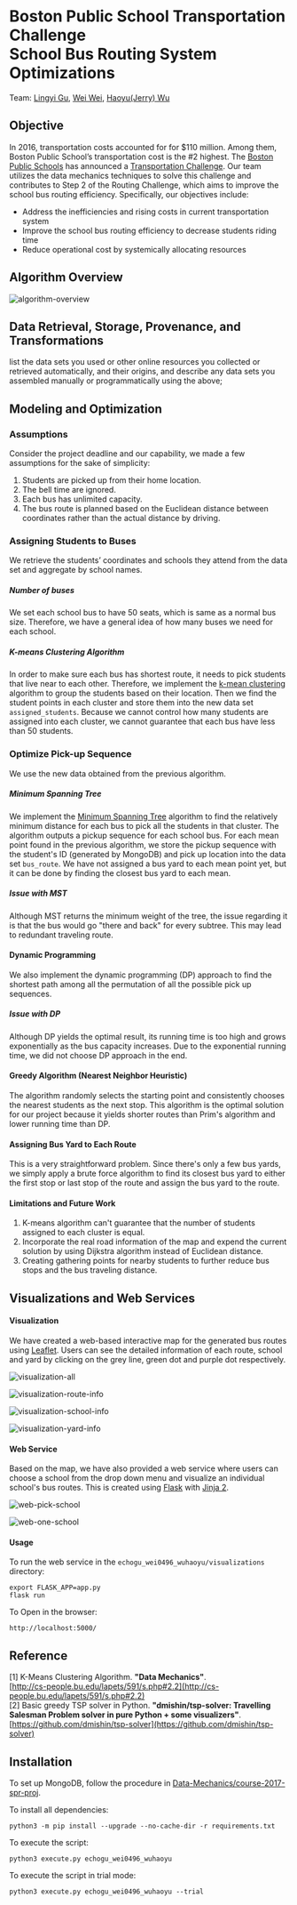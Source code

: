 # Boston Public School Transportation Challenge<br>School Bus Routing System Optimizations
Team: [Lingyi Gu](https://github.com/lingyigu), [Wei Wei](https://github.com/wei0496), [Haoyu(Jerry) Wu](https://github.com/wuhaoyujerry)

## Objective
In 2016, transportation costs accounted for for $110 million. Among them, Boston Public School’s transportation cost is the #2 highest. The [Boston Public Schools](http://www.bostonpublicschools.org/) has announced a [Transportation Challenge](http://bostonpublicschools.org/transportationchallenge). Our team utilizes the data mechanics techniques to solve this challenge and contributes to Step 2 of the Routing Challenge, which aims to improve the school bus routing efficiency. Specifically, our objectives include:
* Address the inefficiencies and rising costs in current transportation system
* Improve the school bus routing efficiency to decrease students riding time
* Reduce operational cost by systemically allocating resources

## Algorithm Overview
![algorithm-overview](https://github.com/lingyigu/course-2017-spr-proj/blob/master/echogu_wei0496_wuhaoyu/visualizations/img/algorithm-overview.png)

## Data Retrieval, Storage, Provenance, and Transformations
list the data sets you used or other online resources you collected or retrieved automatically, and their origins, and
describe any data sets you assembled manually or programmatically using the above;

## Modeling and Optimization
### Assumptions
Consider the project deadline and our capability, we made a few assumptions for the sake of simplicity:
1. Students are picked up from their home location.
2. The bell time are ignored.
3. Each bus has unlimited capacity.
4. The bus route is planned  based on the Euclidean distance between coordinates rather than the actual distance by driving.

### Assigning Students to Buses
We retrieve the students’ coordinates and schools they attend from the data set and aggregate by school names.
##### Number of buses
We set each school bus to have 50 seats, which is same as a normal bus size.  Therefore, we have a general idea of how many buses we need for each school.
##### K-means Clustering Algorithm
In order to make sure each bus has shortest route, it needs to pick students that live near to each other. Therefore, we implement the [k-mean clustering](https://en.wikipedia.org/wiki/K-means_clustering)  algorithm to group the students based on their location. Then we find the student points in each cluster and store them into the new data set ```assigned_students```. Because we cannot control how many students are assigned into each cluster, we cannot  guarantee that each bus have less than 50 students.

### Optimize Pick-up Sequence
We use the new data obtained from the previous algorithm.
##### Minimum Spanning Tree
We implement the [Minimum Spanning Tree](https://en.wikipedia.org/wiki/Minimum_spanning_tree) algorithm to find the relatively minimum distance for each bus to pick all the students in that cluster. The algorithm outputs a pickup sequence for each school bus. For each mean point found in the previous algorithm, we store the pickup sequence with the student's ID (generated by MongoDB) and pick up location into the data set ```bus_route```.
We have not assigned a bus yard to each mean point yet, but it can be done by finding the closest bus yard to each mean.

##### Issue with MST
Although MST returns the minimum weight of the tree, the issue regarding it is that
the bus would go "there and back" for every subtree. This may lead to redundant traveling route.

#### Dynamic Programming
We also implement the dynamic programming (DP) approach to find the shortest path among all the permutation of all the possible pick up sequences.

##### Issue with DP
Although DP yields the optimal result, its running time is too high and grows exponentially as the bus capacity increases. Due to the exponential running time, we did not choose DP approach in the end.

#### Greedy Algorithm (Nearest Neighbor Heuristic)
The algorithm randomly selects the starting point and consistently chooses the nearest students as the next stop. This algorithm is the optimal solution for our project because it yields shorter routes than Prim's algorithm and lower running time than DP.

#### Assigning Bus Yard to Each Route
This is a very straightforward problem. Since there's only a few bus yards, we simply apply a brute force algorithm to find its closest bus yard to either the first stop or last stop of the route and assign the bus yard to the route.

#### Limitations and Future Work
1. K-means algorithm can't guarantee that the number of students assigned to each cluster is equal.
2. Incorporate the real road information of the map and expend the current solution by using Dijkstra algorithm instead of Euclidean distance.
3. Creating gathering points for nearby students to further reduce bus stops and the bus traveling distance.

## Visualizations and Web Services
#### Visualization
We have created a web-based interactive map for the generated bus routes using [Leaflet](http://leafletjs.com/). Users can see the detailed information of each route, school and yard by clicking on the grey line, green dot and purple dot respectively.

![visualization-all](https://github.com/lingyigu/course-2017-spr-proj/blob/master/echogu_wei0496_wuhaoyu/visualizations/img/visualization-all.png "Display Bus Routes")

![visualization-route-info](https://github.com/lingyigu/course-2017-spr-proj/blob/master/echogu_wei0496_wuhaoyu/visualizations/img/vvisualization-route-info.png "Display Route Information")

![visualization-school-info](https://github.com/lingyigu/course-2017-spr-proj/blob/master/echogu_wei0496_wuhaoyu/visualizations/img/vvisualization-school-info.png "Display School Information")

![visualization-yard-info](https://github.com/lingyigu/course-2017-spr-proj/blob/master/echogu_wei0496_wuhaoyu/visualizations/img/visualization-yard-info.png "Display Yard Information")

#### Web Service
Based on the map, we have also provided a web service where users can choose a school from the drop down menu and visualize an individual school's bus routes. This is created using [Flask](http://flask.pocoo.org/) with [Jinja 2](http://jinja.pocoo.org/docs/2.9/).

![web-pick-school](https://github.com/lingyigu/course-2017-spr-proj/blob/master/echogu_wei0496_wuhaoyu/visualizations/img/web-pick-school.png "Picking A School")

![web-one-school](https://github.com/lingyigu/course-2017-spr-proj/blob/master/echogu_wei0496_wuhaoyu/visualizations/img/web-one-school.png "Display An Individual School's Routes")

#### Usage
To run the web service in the ```echogu_wei0496_wuhaoyu/visualizations``` directory:
```
export FLASK_APP=app.py
flask run
```
To Open in the browser:
```
http://localhost:5000/
```

## Reference
[1] K-Means Clustering Algorithm. **"Data Mechanics"**.<br> [http://cs-people.bu.edu/lapets/591/s.php#2.2](http://cs-people.bu.edu/lapets/591/s.php#2.2)<br>
[2] Basic greedy TSP solver in Python. **"dmishin/tsp-solver: Travelling Salesman Problem solver in pure Python + some visualizers"**. [https://github.com/dmishin/tsp-solver](https://github.com/dmishin/tsp-solver)

## Installation
To set up MongoDB, follow the procedure in [Data-Mechanics/course-2017-spr-proj](https://github.com/Data-Mechanics/course-2017-spr-proj).

To install all dependencies:
```
python3 -m pip install --upgrade --no-cache-dir -r requirements.txt
```
To execute the script:
```
python3 execute.py echogu_wei0496_wuhaoyu
```
To execute the script in trial mode:
```
python3 execute.py echogu_wei0496_wuhaoyu --trial
```
